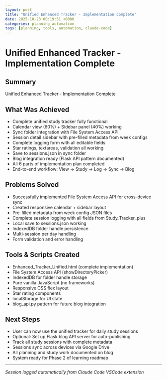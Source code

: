 ```yaml
---
layout: post
title: "Unified Enhanced Tracker - Implementation Complete"
date: 2025-10-23 00:19:51 +0000
categories: planning automation
tags: [planning, tools, automation, claude-code]
---
```


# Unified Enhanced Tracker - Implementation Complete

## Summary
Unified Enhanced Tracker - Implementation Complete

## What Was Achieved

- Complete unified study tracker fully functional
- Calendar view (60%) + Sidebar panel (40%) working
- Sync folder integration with File System Access API
- Session detail sidebar with pre-filled metadata from week configs
- Complete logging form with all editable fields
- Star ratings, textareas, validation all working
- Save to sessions.json in sync folder
- Blog integration ready (Flask API pattern documented)
- All 6 parts of implementation plan completed
- End-to-end workflow: View → Study → Log → Sync → Blog


## Problems Solved

- Successfully implemented File System Access API for cross-device sync
- Created responsive calendar + sidebar layout
- Pre-filled metadata from week config JSON files
- Complete session logging with all fields from Study_Tracker_plus
- Local save to sessions.json working
- IndexedDB folder handle persistence
- Multi-session per day handling
- Form validation and error handling


## Tools & Scripts Created

- Enhanced_Tracker_Unified.html (complete implementation)
- File System Access API (showDirectoryPicker)
- IndexedDB for folder handle storage
- Pure vanilla JavaScript (no frameworks)
- Responsive CSS flex layout
- Star rating components
- localStorage for UI state
- blog_api.py pattern for future blog integration


## Next Steps

- User can now use the unified tracker for daily study sessions
- Optional: Set up Flask blog API server for auto-publishing
- Track all study sessions with complete metadata
- Sessions sync across devices via Google Drive
- All planning and study work documented on blog
- System ready for Phase 2 of learning roadmap


---
*Session logged automatically from Claude Code VSCode extension*
